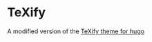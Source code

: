 # TeXify

A modified version of the [TeXify theme for hugo](https://github.com/queensferryme/hugo-theme-texify)
